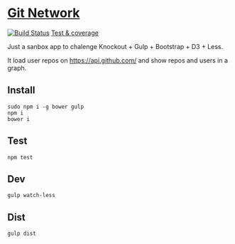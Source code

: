 
[Git Network](http://www.jsan.me/git-network/#j-san)
=============

[![Build Status](https://travis-ci.org/j-san/git-network.svg)](https://travis-ci.org/j-san/git-network)
[Test & coverage](http://www.jsan.me/git-network/test/)

Just a sanbox app to chalenge Knockout + Gulp + Bootstrap + D3 + Less.

It load user repos on https://api.github.com/ and show repos and users in a graph.

Install
-------

```
sudo npm i -g bower gulp
npm i
bower i
```

Test
----

```
npm test
```

Dev
---

```
gulp watch-less
```

Dist
----

```
gulp dist
```

